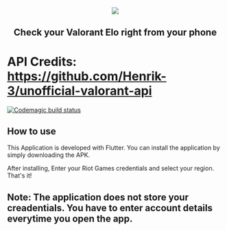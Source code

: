 <h1 align="center">
  <img src="https://wallpaperaccess.com/full/2576098.jpg">
  <br>
</h1>

<h2 align="center">Check your Valorant Elo right from your phone</h4>


# API Credits: https://github.com/Henrik-3/unofficial-valorant-api

[![Codemagic build status](https://api.codemagic.io/apps/5ff6b5d9eb84020012720033/5ff6b5d9eb84020012720032/status_badge.svg)](https://codemagic.io/apps/5ff6b5d9eb84020012720033/5ff6b5d9eb84020012720032/latest_build)



## How to use

This Application is developed with Flutter. 
You can install the application by simply downloading the APK.

After installing, Enter your Riot Games credentials and select your region. That's it!

## Note: The application does not store your creadentials. You have to enter account details everytime you open the app.
